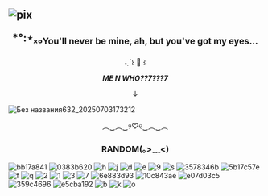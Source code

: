 
## ![pix](https://scft.carrd.co/assets/images/gallery05/697b2c59.png?v=ac36d485) <p align="center">*°:⋆ₓₒ<sub>You'll never be mine, ah, but you've got my eyes...</sub></p>

<p align="center">˗ˏˋ꒰ 🍒 ꒱</p>





***<p align="center">ME N WHO??7???7</p>***
<p align="center">↓</p>

![Без названия632_20250703173212](https://github.com/user-attachments/assets/ef0b58d9-e804-456b-8b28-1f36d979d4f2)

<p align="center">︵‿︵‿୨♡୧‿︵‿︵</p>

### <p align="center">RANDOM(｡>﹏<)</p>

![bb17a841](https://github.com/user-attachments/assets/dc7ef262-8300-40ea-9530-69212f346e03)
![0383b620](https://github.com/user-attachments/assets/d0592b4a-05a0-41b4-b82e-d23b978e2f0c)
![h](https://pomelo.lol/pix/stamps/catgirl.png)
![j](https://pomelo.lol/pix/stamps/stamps/pantone_peach_by_king_lulu_deer-dc6iyjl.png)
![d](https://pomelo.lol/pix/stamps/nu/d8eyuik-15023b76-3843-4af9-b2b5-f22641ef242e.gif)
![e](https://external-media.spacehey.net/media/so3F0i-MERJvmeBwaGVrDkO1dabHzBfIJRXQEGsMfD7k=/https://images-wixmp-ed30a86b8c4ca887773594c2.wixmp.com/f/4e6c19b7-be28-4653-891a-ccab45a9b063/d9xx11o-7856571d-d1a6-438e-a215-21afd39fdb6c.png?token=eyJ0eXAiOiJKV1QiLCJhbGciOiJIUzI1NiJ9.eyJzdWIiOiJ1cm46YXBwOjdlMGQxODg5ODIyNjQzNzNhNWYwZDQxNWVhMGQyNmUwIiwiaXNzIjoidXJuOmFwcDo3ZTBkMTg4OTgyMjY0MzczYTVmMGQ0MTVlYTBkMjZlMCIsIm9iaiI6W1t7InBhdGgiOiJcL2ZcLzRlNmMxOWI3LWJlMjgtNDY1My04OTFhLWNjYWI0NWE5YjA2M1wvZDl4eDExby03ODU2NTcxZC1kMWE2LTQzOGUtYTIxNS0yMWFmZDM5ZmRiNmMucG5nIn1dXSwiYXVkIjpbInVybjpzZXJ2aWNlOmZpbGUuZG93bmxvYWQiXX0.GUcdBq8tV3FaNN8Bvaw4ub7-wSV7ZdwiJksaBD-QBPk)
![9](https://external-media.spacehey.net/media/sgFdnn0IKNdjmKdG-_JsUAVkcvvgUxriw429DYsKES8M=/https://images-wixmp-ed30a86b8c4ca887773594c2.wixmp.com/f/2e5f1c88-2b10-4b08-8533-6949d5797130/dfzeh7v-f9f63073-34c7-47fb-a41d-11bedf0e3445.gif?token=eyJ0eXAiOiJKV1QiLCJhbGciOiJIUzI1NiJ9.eyJzdWIiOiJ1cm46YXBwOjdlMGQxODg5ODIyNjQzNzNhNWYwZDQxNWVhMGQyNmUwIiwiaXNzIjoidXJuOmFwcDo3ZTBkMTg4OTgyMjY0MzczYTVmMGQ0MTVlYTBkMjZlMCIsIm9iaiI6W1t7InBhdGgiOiJcL2ZcLzJlNWYxYzg4LTJiMTAtNGIwOC04NTMzLTY5NDlkNTc5NzEzMFwvZGZ6ZWg3di1mOWY2MzA3My0zNGM3LTQ3ZmItYTQxZC0xMWJlZGYwZTM0NDUuZ2lmIn1dXSwiYXVkIjpbInVybjpzZXJ2aWNlOmZpbGUuZG93bmxvYWQiXX0.DsYKv1UVjbpduE2tt8u5Ikn-3MUyJjcRC9jRh96pHYQ)
![s](https://external-media.spacehey.net/media/sNLhX2BUe6_IkmgVeE6umgn_rEWvjz8KD8-JWCz7FdUM=/https://64.media.tumblr.com/f98c5d0dff8c24c559466be9fff135d6/5c6d0503478f53e1-69/s250x400/99e50d945af9059b1923707db1f069a14477f3b5.gifv)
![3578346b](https://github.com/user-attachments/assets/fddaeabd-ba09-48dc-8870-d1a8d94bf7a7)
![5b17c57e](https://github.com/user-attachments/assets/2c06fe8c-8d55-404c-872d-2091aa4ef544)
![f](https://plasticdino.net/buttons/pmmm-homura.gif)
![q](https://cyber.dabamos.de/88x31/logo7.gif)
![2](https://88by31.neocities.org/anime/lain.gif)
![1](https://88by31.neocities.org/music/ba_p.gif)
![3](https://88by31.neocities.org/food/notperfect.gif)
![7](https://88by31.neocities.org/misc/pastelgoth.gif)
![6e883d93](https://github.com/user-attachments/assets/9b8309f5-a705-4af7-8ff6-79af32536c48)
![10c843ae](https://github.com/user-attachments/assets/a61e1952-45b3-43f8-ab9f-a3ce6fcf270a)
![e07d03c5](https://github.com/user-attachments/assets/4a586397-46c0-4db2-a8e4-0399b1c0507c)
![359c4696](https://github.com/user-attachments/assets/fa9d15a2-5d94-4ea6-a0cd-9d9e651746f1)
![e5cba192](https://github.com/user-attachments/assets/102d6fc9-fc3e-45c8-b42b-6e5fd5cc9911)
![b](https://pomelo.lol/pix/blinkies/2/3/dfsyobj-0d313e39-2626-4bb8-a906-ebd90d379d35.gif)
![k](https://pomelo.lol/pix/blinkies/1/dumbass.gif) 
![o](https://i.ibb.co/7jXxRqM/tumblr-d6f56795f126aa0576cf28c9b78021e4-0d270ddd-1280.webp)
